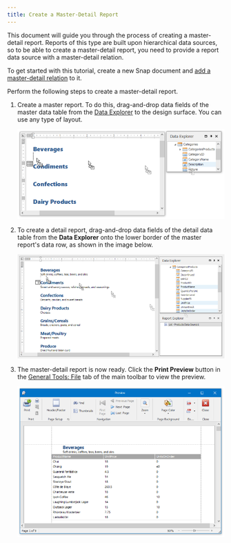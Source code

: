 ```yaml
---
title: Create a Master-Detail Report
---
```

This document will guide you through the process of creating a master-detail report. Reports of this type are built upon hierarchical data sources, so to be able to create a master-detail report, you need to provide a report data source with a master-detail relation.

To get started with this tutorial, create a new Snap document and [add a master-detail relation](../../../../interface-elements-for-desktop/articles/snap-reporting-engine/connect-to-data/create-a-master-detail-data-source.md) to it.
 

Perform the following steps to create a master-detail report.
1. Create a master report. To do this, drag-and-drop data fields of the master data table from the [Data Explorer](../../../../interface-elements-for-desktop/articles/snap-reporting-engine/graphical-user-interface/snap-application-elements/data-explorer.md) to the design surface. You can use any type of layout.
	
	![snap-master--detail00](../../../images/Img126301.png)
2. To create a detail report, drag-and-drop data fields of the detail data table from the **Data Explorer** onto the lower border of the master report's data row, as shown in the image below.
	
	![Howto-Bind-Snap-Report-to-Data09](../../../images/Img19879.png)
3. The master-detail report is now ready. Click the **Print Preview** button in the [General Tools: File](../../../../interface-elements-for-desktop/articles/snap-reporting-engine/graphical-user-interface/main-toolbar/general-tools-file.md) tab of the main toolbar to view the preview.
	
	![Howto-Bind-Snap-Report-to-Data10](../../../images/Img19880.png)